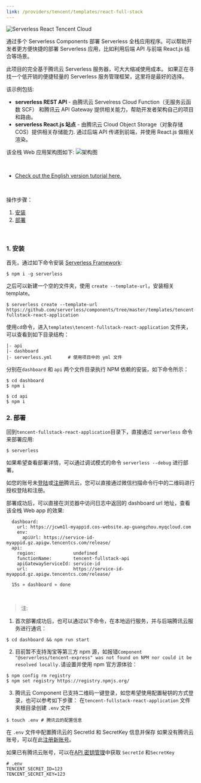 ```yaml
---
link: /providers/tencent/templates/react-full-stack
---
```


![Serverless React Tencent Cloud](https://main.qcloudimg.com/raw/2ae205fa9829e43b0ec3800df7bd7998.png)

通过多个 Serverless Components 部署 Serverless 全栈应用程序。可以帮助开发者更方便快捷的部署 Serverless 应用，比如利用后端 API 与前端 React.js 结合等场景。

此项目的完全基于腾讯云 Serverless 服务器，可大大缩减使用成本。 如果正在寻找一个低开销的便捷轻量的 Serverless 服务管理框架，这里将是最好的选择。

该示例包括:

- **serverless REST API** - 由腾讯云 Servelress Cloud Function（无服务云函数 SCF） 和腾讯云 API Gateway 提供相关能力，帮助开发者架构自己的项目和路由。
- **serverless React.js 站点** - 由腾讯云 Cloud Object Storage（对象存储 COS）提供相关存储能力. 通过后端 API 传递到前端，并使用 React.js 做相关渲染。

该全栈 Web 应用架构图如下:
![架构图](https://main.qcloudimg.com/raw/d309699762b7df15a3fa19971452394a.png)

&nbsp;

- [Check out the English version tutorial here.](./README_EN.md)

&nbsp;

操作步骤：

1. [安装](#1-安装)
2. [部署](#2-部署)

&nbsp;

### 1. 安装

首先，通过如下命令安装 [Serverless Framework](https://www.github.com/serverless/serverless):

```
$ npm i -g serverless
```

之后可以新建一个空的文件夹，使用 `create --template-url`，安装相关 template。

```
$ serverless create --template-url https://github.com/serverless/components/tree/master/templates/tencent-fullstack-react-application
```

使用`cd`命令，进入`templates\tencent-fullstack-react-application` 文件夹，可以查看到如下目录结构：

```
|- api
|- dashboard
|- serverless.yml      # 使用项目中的 yml 文件
```

分别在`dashboard` 和 `api` 两个文件目录执行 NPM 依赖的安装，如下命令所示：

```
$ cd dashboard
$ npm i
```

```
$ cd api
$ npm i
```

### 2. 部署

回到`tencent-fullstack-react-application`目录下，直接通过 `serverless` 命令来部署应用:

```
$ serverless
```

如果希望查看部署详情，可以通过调试模式的命令 `serverless --debug` 进行部署。

如您的账号未[登陆](https://cloud.tencent.com/login)或[注册](https://cloud.tencent.com/register)腾讯云，您可以直接通过微信扫描命令行中的二维码进行授权登陆和注册。

部署成功后，可以直接在浏览器中访问日志中返回的 dashboard url 地址，查看该全栈 Web app 的效果:

```
  dashboard:
    url: https://jcwm1l-myappid.cos-website.ap-guangzhou.myqcloud.com
    env:
      apiUrl: https://service-id-myappid.gz.apigw.tencentcs.com/release/
  api:
    region:              undefined
    functionName:        tencent-fullstack-api
    apiGatewayServiceId: service-id
    url:                 https://service-id-myappid.gz.apigw.tencentcs.com/release/

  15s » dashboard » done
```

&nbsp;

> 注:

1. 首次部署成功后，也可以通过以下命令，在本地运行服务，并与后端腾讯云服务进行通讯：

```
$ cd dashboard && npm run start
```

2. 目前暂不支持淘宝等第三方 npm 源，如报错`Component "@serverless/tencent-express" was not found on NPM nor could it be resolved locally.`请设置并使用 npm 官方源体验：

```
$ npm config rm registry
$ npm set registry https://registry.npmjs.org/
```

3. 腾讯云 Component 已支持二维码一键登录，如您希望使用配置秘钥的方式登录，也可以参考如下步骤：
   在`tencent-fullstack-react-application` 文件夹根目录创建 `.env` 文件

```
$ touch .env # 腾讯云的配置信息
```

在 `.env` 文件中配置腾讯云的 SecretId 和 SecretKey 信息并保存
如果没有腾讯云账号，可以在此[注册新账号](https://cloud.tencent.com/register)。

如果已有腾讯云账号，可以在[API 密钥管理](https://console.cloud.tencent.com/cam/capi)中获取 `SecretId` 和`SecretKey`

```env
# .env
TENCENT_SECRET_ID=123
TENCENT_SECRET_KEY=123
```
